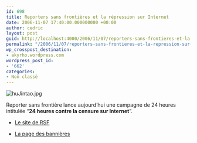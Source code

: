 ```yaml
---
id: 698
title: Reporters sans frontières et la répression sur Internet
date: 2006-11-07 17:40:00.000000000 +00:00
author: cedric
layout: post
guid: http://localhost:4000/2006/11/07/reporters-sans-frontieres-et-la-repression-sur-internet.html
permalink: "/2006/11/07/reporters-sans-frontieres-et-la-repression-sur-internet/"
wp_crosspost_destination:
- akyrho.wordpress.com
wordpress_post_id:
- '662'
categories:
- Non classé
---
```

![huJintao.jpg](/images/images/huJintao.jpg)

Reporter sans frontière lance aujourd’hui une campagne de 24 heures intitulée “**24 heures contre la censure sur Internet**”.

  * [Le site de RSF](http://www.rsf.org/rubrique.php3?id_rubrique=272)

  * [La page des bannières](http://www.rsf.org/self.php3)